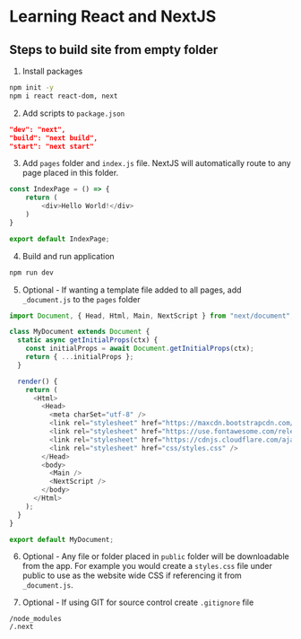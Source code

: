 # Learning React and NextJS

## Steps to build site from empty folder

1. Install packages
```bash
npm init -y
npm i react react-dom, next
```

2. Add scripts to `package.json `
```json
"dev": "next",
"build": "next build",
"start": "next start"
```

3. Add `pages` folder and `index.js` file.  NextJS will automatically route to any page placed in this folder.

```js
const IndexPage = () => {
    return (
        <div>Hello World!</div>
    )
}

export default IndexPage;
```

4. Build and run application

```bash
npm run dev
```

5. Optional - If wanting a template file added to all pages, add `_document.js` to the `pages` folder

```js
import Document, { Head, Html, Main, NextScript } from "next/document";

class MyDocument extends Document {
  static async getInitialProps(ctx) {
    const initialProps = await Document.getInitialProps(ctx);
    return { ...initialProps };
  }

  render() {
    return (
      <Html>
        <Head>
          <meta charSet="utf-8" />
          <link rel="stylesheet" href="https://maxcdn.bootstrapcdn.com/bootstrap/4.5.2/css/bootstrap.min.css"/>
          <link rel="stylesheet" href="https://use.fontawesome.com/releases/v5.7.0/css/all.css"/>
          <link rel="stylesheet" href="https://cdnjs.cloudflare.com/ajax/libs/font-awesome/4.7.0/css/font-awesome.min.css" />
          <link rel="stylesheet" href="css/styles.css" />
        </Head>
        <body>
          <Main />
          <NextScript />
        </body>
      </Html>
    );
  }
}

export default MyDocument;
```

6. Optional - Any file or folder placed in `public` folder will be downloadable from the app.  For example you would create a `styles.css` file under public to use as the website wide CSS if referencing it from `_document.js`.

7. Optional - If using GIT for source control create `.gitignore` file

```
/node_modules
/.next
```